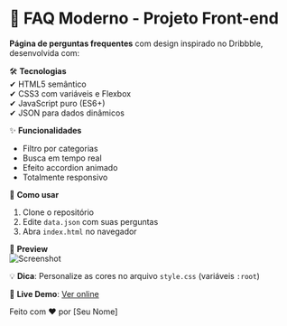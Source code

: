 # 📌 FAQ Moderno - Projeto Front-end

**Página de perguntas frequentes** com design inspirado no Dribbble, desenvolvida com:

🛠 **Tecnologias**  
✔ HTML5 semântico  
✔ CSS3 com variáveis e Flexbox  
✔ JavaScript puro (ES6+)  
✔ JSON para dados dinâmicos  

✨ **Funcionalidades**  
- Filtro por categorias  
- Busca em tempo real  
- Efeito accordion animado  
- Totalmente responsivo  

🚀 **Como usar**  
1. Clone o repositório  
2. Edite `data.json` com suas perguntas  
3. Abra `index.html` no navegador  

📸 **Preview**  
![Screenshot](https://i.imgur.com/JQ7G8bA.png)  

💡 **Dica**: Personalize as cores no arquivo `style.css` (variáveis `:root`)  

🔗 **Live Demo**: [Ver online](#)  

Feito com ❤️ por [Seu Nome]  